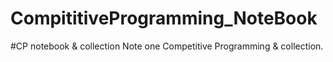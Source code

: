 # CompititiveProgramming_NoteBook
#CP notebook & collection
Note one Competitive Programming & collection.
